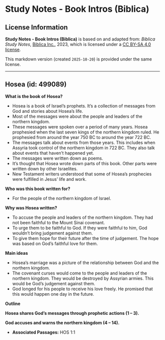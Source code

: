 # Study Notes - Book Intros (Biblica)

## License Information

**Study Notes - Book Intros (Biblica)** is based on and adapted from: _Biblica Study Notes_, [Biblica Inc.](https://www.biblica.com/), 2023, which is licensed under a [CC BY-SA 4.0 license](https://creativecommons.org/licenses/by-sa/4.0/legalcode.en).

This markdown version (created `2025-10-20`) is provided under the same license.



--------------------------------

## Hosea (id: 499089)

**What is the book of** **Hosea?**

* Hosea is a book of Israel’s prophets. It’s a collection of messages from God and stories about Hosea’s life.
* Most of the messages were about the people and leaders of the northern kingdom.
* These messages were spoken over a period of many years. Hosea prophesied when the last seven kings of the northern kingdom ruled. He prophesied from around the year 750 BC to around the year 722 BC.
* The messages talk about events from those years. This includes when Assyria took control of the northern kingdom in 722 BC. They also talk about events that haven’t happened yet.
* The messages were written down as poems.
* It’s thought that Hosea wrote down parts of this book. Other parts were written down by other Israelites.
* New Testament writers understood that some of Hosea’s prophecies were fulfilled in Jesus’ life and work.

**Who was this book written for?**

* For the people of the northern kingdom of Israel.

**Why was Hosea written?**

* To accuse the people and leaders of the northern kingdom. They had not been faithful to the Mount Sinai covenant.
* To urge them to be faithful to God. If they were faithful to him, God wouldn’t bring judgement against them.
* To give them hope for their future after the time of judgement. The hope was based on God’s faithful love for them.

**Main ideas**

* Hosea’s marriage was a picture of the relationship between God and the northern kingdom.
* The covenant curses would come to the people and leaders of the northern kingdom. They would be destroyed by Assyrian armies. This would be God’s judgement against them.
* God longed for his people to receive his love freely. He promised that this would happen one day in the future.

**Outline**

**Hosea shares God’s messages through prophetic actions (1 – 3\).**

**God accuses and warns the northern kingdom (4 – 14\).**

* **Associated Passages:** HOS 1:1

